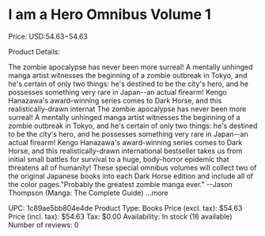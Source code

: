 # I am a Hero Omnibus Volume 1

Price: USD:$54.63-$54.63

Product Details:

The zombie apocalypse has never been more surreal! A mentally unhinged manga artist witnesses the beginning of a zombie outbreak in Tokyo, and he's certain of only two things: he's destined to be the city's hero, and he possesses something very rare in Japan--an actual firearm! Kengo Hanazawa's award-winning series comes to Dark Horse, and this realistically-drawn internat The zombie apocalypse has never been more surreal! A mentally unhinged manga artist witnesses the beginning of a zombie outbreak in Tokyo, and he's certain of only two things: he's destined to be the city's hero, and he possesses something very rare in Japan--an actual firearm! Kengo Hanazawa's award-winning series comes to Dark Horse, and this realistically-drawn international bestseller takes us from initial small battles for survival to a huge, body-horror epidemic that threatens all of humanity! These special omnibus volumes will collect two of the original Japanese books into each Dark Horse edition and include all of the color pages."Probably the greatest zombie manga ever." --Jason Thompson (Manga: The Complete Guide) ...more

UPC: 1c89ae5bb804e4de
Product Type: Books
Price (excl. tax): $54.63
Price (incl. tax): $54.63
Tax: $0.00
Availability: In stock (16 available)
Number of reviews: 0